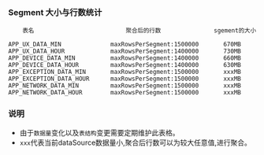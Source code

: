 ### Segment 大小与行数统计
````
    表名                          聚合后的行数               sgement的大小 
    
APP_UX_DATA_MIN		         maxRowsPerSegment:1500000	     670MB
APP_UX_DATA_HOUR             maxRowsPerSegment:1400000       730MB
APP_DEVICE_DATA_MIN          maxRowsPerSegment:1400000       660MB
APP_DEVICE_DATA_HOUR         maxRowsPerSegment:1400000       630MB
APP_EXCEPTION_DATA_MIN       maxRowsPerSegment:1500000       xxxMB
APP_EXCEPTION_DATA_HOUR      maxRowsPerSegment:1500000       xxxMB
APP_NETWORK_DATA_MIN         maxRowsPerSegment:1500000       xxxMB
APP_NETWORK_DATA_HOUR        maxRowsPerSegment:1500000       xxxMB
````
### 说明   
 -  由于`数据量`变化以及`表结构`变更需要定期维护此表格。
 - `xxx`代表当前dataSource数据量小,聚合后行数可以为较大任意值,进行聚合。

